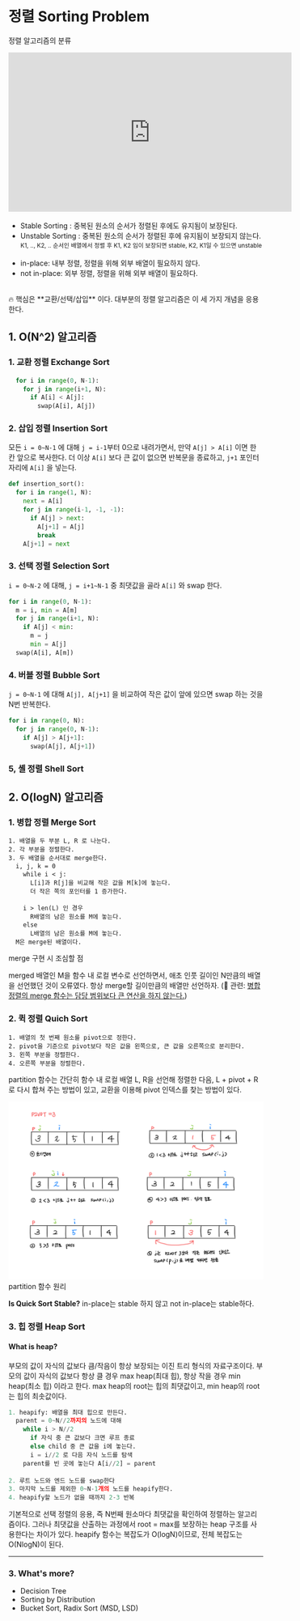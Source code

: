 # 정렬 Sorting Problem
정렬 알고리즘의 분류

<iframe width="560" height="315" src="https://www.youtube.com/embed/kPRA0W1kECg" title="YouTube video player" frameborder="0" allow="accelerometer; autoplay; clipboard-write; encrypted-media; gyroscope; picture-in-picture; web-share" allowfullscreen></iframe>

* Stable Sorting : 중복된 원소의 순서가 정렬된 후에도 유지됨이 보장된다.
* Unstable Sorting : 중복된 원소의 순서가 정렬된 후에 유지됨이 보장되지 않는다.
  <small>K1, .., K2, .. 순서인 배열에서 정렬 후 K1, K2 임이 보장되면 stable, K2, K1일 수 있으면 unstable</small>
<br/><br/>
* in-place: 내부 정렬, 정렬을 위해 외부 배열이 필요하지 않다.
* not in-place: 외부 정렬, 정렬을 위해 외부 배열이 필요하다.

<br/>
🔥 핵심은 **교환/선택/삽입** 이다. 대부분의 정렬 알고리즘은 이 세 가지 개념을 응용한다.


## 1. O(N^2) 알고리즘

### 1. 교환 정렬 Exchange Sort
```python
  for i in range(0, N-1):
    for j in range(i+1, N):
      if A[i] < A[j]:
        swap(A[i], A[j])
```
### 2. 삽입 정렬 Insertion Sort
모든 `i = 0~N-1` 에 대해 `j = i-1`부터 0으로 내려가면서, 만약 `A[j] > A[i]` 이면 한 칸 앞으로 복사한다. 더 이상 `A[i]` 보다 큰 값이 없으면 반복문을 종료하고, `j+1` 포인터 자리에 `A[i]` 을 넣는다. 
```python
def insertion_sort():
  for i in range(1, N):
    next = A[i]
    for j in range(i-1, -1, -1):
      if A[j] > next:
        A[j+1] = A[j]
        break
    A[j+1] = next
```

### 3. 선택 정렬 Selection Sort
`i = 0~N-2` 에 대해, `j = i+1~N-1` 중 최댓값을 골라 `A[i]` 와 swap 한다.
```python
for i in range(0, N-1):
  m = i, min = A[m]
  for j in range(i+1, N):
    if A[j] < min:
      m = j
      min = A[j]
  swap(A[i], A[m])
```

### 4. 버블 정렬 Bubble Sort
`j = 0~N-1` 에 대해 `A[j], A[j+1]` 을 비교하여 작은 값이 앞에 있으면 swap 하는 것을 N번 반복한다.
```python
for i in range(0, N):
  for j in range(0, N-1):
    if A[j] > A[j+1]:
      swap(A[j], A[j+1])
```

### 5, 셸 정렬 Shell Sort 

## 2. O(logN) 알고리즘

### 1. 병합 정렬 Merge Sort

```
1. 배열을 두 부분 L, R 로 나눈다.
2. 각 부분을 정렬한다.
3. 두 배열을 순서대로 merge한다.
  i, j, k = 0
    while i < j:
      L[i]과 R[j]을 비교해 작은 값을 M[k]에 놓는다.
      더 작은 쪽의 포인터를 1 증가한다.
      
    i > len(L) 인 경우
      R배열의 남은 원소를 M에 놓는다.
    else
      L배열의 남은 원소를 M에 놓는다.
  M은 merge된 배열이다.
```
merge 구현 시 조심할 점

merged 배열인 M을 함수 내 로컬 변수로 선언하면서, 애초 인풋 길이인 N만큼의 배열을 선언했던 것이 오류였다. 항상 merge할 길이만큼의 배열만 선언하자. (👀 관련:  [병합 정렬의 merge 함수는 담당 범위보다 큰 연산을 하지 않는다.](https://www.acmicpc.net/board/view/109246))

### 2. 퀵 정렬 Quich Sort
```
1. 배열의 첫 번째 원소를 pivot으로 정한다.
2. pivot을 기준으로 pivot보다 작은 값을 왼쪽으로, 큰 값을 오른쪽으로 분리한다.
3. 왼쪽 부분을 정렬한다.
4. 오른쪽 부분을 정렬한다.
```
partition 함수는 간단히 함수 내 로컬 배열 L, R을 선언해 정렬한 다음, L + pivot + R 로 다시 합쳐 주는 방법이 있고, 교환을 이용해 pivot 인덱스를 찾는 방법이 있다.

![partition function](./images/quicksort_partition.jpeg)partition 함수 원리

**Is Quick Sort Stable?** in-place는 stable 하지 않고 not in-place는 stable하다. 


### 3. 힙 정렬 Heap Sort
#### What is heap?
부모의 값이 자식의 값보다 큼/작음이 항상 보장되는 이진 트리 형식의 자료구조이다. 부모의 값이 자식의 값보다 항상 클 경우 max heap(최대 힙), 항상 작을 경우 min heap(최소 힙) 이라고 한다. max heap의 root는 힙의 최댓값이고, min heap의 root는 힙의 최솟값이다.

```python
1. heapify: 배열을 최대 힙으로 만든다.
  parent = 0~N//2까지의 노드에 대해
    while i > N//2
      if 자식 중 큰 값보다 크면 루프 종료
      else child 중 큰 값을 i에 놓는다.
      i = i//2 로 다음 자식 노드를 탐색
    parent를 빈 곳에 놓는다 A[i//2] = parent

2. 루트 노드와 엔드 노드를 swap한다
3. 마지막 노드를 제외한 0~N-1개의 노드를 heapify한다.
4. heapify할 노드가 없을 때까지 2-3 반복
```

기본적으로 선택 정렬의 응용, 즉 N번째 원소마다 최댓값을 확인하여 정렬하는 알고리즘이다. 그러나 최댓값을 산출하는 과정에서 root = max를 보장하는 heap 구조를 사용한다는 차이가 있다. heapify 함수는 복잡도가 O(logN)이므로, 전체 복잡도는 O(NlogN)이 된다.


---
### 3. What's more?
* Decision Tree
* Sorting by Distribution
* Bucket Sort, Radix Sort (MSD, LSD)
